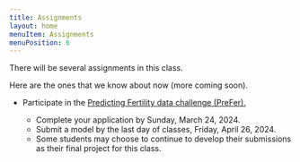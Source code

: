 ```yaml
---
title: Assignments
layout: home
menuItem: Assignments
menuPosition: 6
---
```


There will be several assignments in this class. 

Here are the ones that we know about now (more coming soon).

- Participate in the <a href="https://stulp.gmw.rug.nl/prefer/">Predicting Fertility data challenge (PreFer).</a>
 
    - Complete your application by Sunday, March 24, 2024.
    - Submit a model by the last day of classes, Friday, April 26, 2024.  
    - Some students may choose to continue to develop their submissions as their final project for this class.
